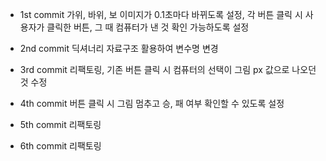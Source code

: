 * 1st commit
  가위, 바위, 보 이미지가 0.1초마다 바뀌도록 설정,
  각 버튼 클릭 시 사용자가 클릭한 버튼, 그 때 컴퓨터가 낸 것 확인 가능하도록 설정

* 2nd commit
  딕셔너리 자료구조 활용하여 변수명 변경

* 3rd commit
  리팩토링, 기존 버튼 클릭 시 컴퓨터의 선택이 그림 px 값으로 나오던 것 수정 
  
* 4th commit
  버튼 클릭 시 그림 멈추고 승, 패 여부 확인할 수 있도록 설정

* 5th commit
  리팩토링

* 6th commit
  리팩토링